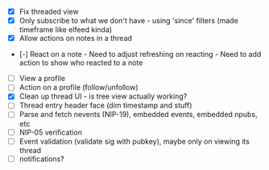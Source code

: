 
- [x] Fix threaded view
- [x] Only subscribe to what we don't have - using 'since' filters (made timeframe like elfeed kinda)
- [x] Allow actions on notes in a thread
- [-] React on a note
      - Need to adjust refreshing on reacting
      - Need to add action to show who reacted to a note
- [ ] View a profile
- [ ] Action on a profile (follow/unfollow)
- [x] Clean up thread UI - is tree view actually working?
- [ ] Thread entry header face (dim timestamp and stuff)
- [ ] Parse and fetch nevents (NIP-19), embedded events, embedded npubs, etc
- [ ] NIP-05 verification
- [ ] Event validation (validate sig with pubkey), maybe only on viewing its thread
- [ ] notifications?
